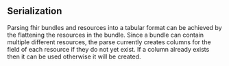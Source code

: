 ## Serialization

Parsing fhir bundles and resources into a tabular format can be achieved by the flattening the resources in the bundle.
Since a bundle can contain multiple different resources, the parse currently creates columns for the field of each
resource if they do not yet exist. If a column already exists then it can be used otherwise it will be created.

